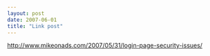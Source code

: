 ```yaml
---
layout: post
date: 2007-06-01
title: "Link post"
---
```

<http://www.mikeonads.com/2007/05/31/login-page-security-issues/>

